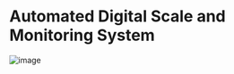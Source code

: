 # Automated Digital Scale and Monitoring System
![image](https://github.com/matekoa/Automated-Digital-Scale-and-Monitoring-System/assets/16513734/942452b7-8273-4404-a627-8b8d8d37caa9)

